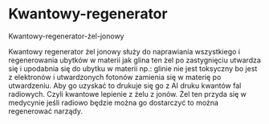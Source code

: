 # Kwantowy-regenerator
Kwantowy-regenerator-żel-jonowy

Kwantowy regenerator żel jonowy służy do naprawiania wszystkiego i regenerowania ubytków w materii jak glina ten żel po zastygnięciu utwardza się i upodabnia się do ubytku w materii np.: glinie nie jest toksyczny bo jest z elektronów i utwardzonych fotonów zamienia się w materię po utwardzeniu. Aby go uzyskać to drukuje się go z AI druku kwantów fal radiowych. Czyli kwantowe lepienie z żelu z jonów.
Żel ten przyda się w medycynie jeśli radiowo będzie można go dostarczyć to można regenerować narządy.
